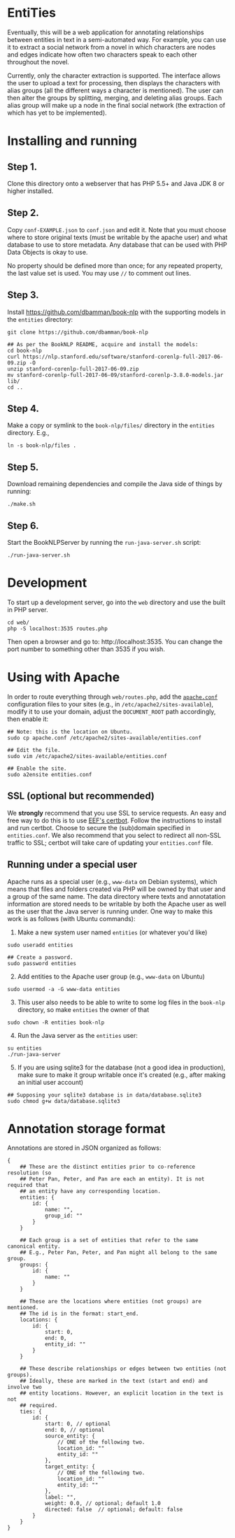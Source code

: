 # EntiTies

Eventually, this will be a web application for annotating relationships between
entities in text in a semi-automated way. For example, you can use it to
extract a social network from a novel in which characters are nodes and edges
indicate how often two characters speak to each other throughout the novel.

Currently, only the character extraction is supported. The interface allows
the user to upload a text for processing, then displays the characters with
alias groups (all the different ways a character is mentioned). The user can
then alter the groups by splitting, merging, and deleting alias groups. Each
alias group will make up a node in the final social network (the extraction of
which has yet to be implemented).

# Installing and running

## Step 1. 
Clone this directory onto a webserver that has PHP 5.5+ and Java JDK 8 or
higher installed. 

## Step 2. 
Copy `conf-EXAMPLE.json` to `conf.json` and edit it. Note that you must
choose where to store original texts (must be writable by the apache user) and
what database to use to store metadata. Any database that can be used with PHP
Data Objects is okay to use. 

No property should be defined more than once; for any repeated property, the 
last value set is used. You may use `//` to comment out lines.

## Step 3.
Install https://github.com/dbamman/book-nlp with the supporting models in the
`entities` directory:

    git clone https://github.com/dbamman/book-nlp

    ## As per the BookNLP README, acquire and install the models:
    cd book-nlp
    curl https://nlp.stanford.edu/software/stanford-corenlp-full-2017-06-09.zip -O
    unzip stanford-corenlp-full-2017-06-09.zip
    mv stanford-corenlp-full-2017-06-09/stanford-corenlp-3.8.0-models.jar lib/
    cd ..
    

## Step 4. 
Make a copy or symlink to the `book-nlp/files/` directory in the 
`entities` directory. E.g.,

    ln -s book-nlp/files .

## Step 5.
Download remaining dependencies and compile the Java side of things by running:

    ./make.sh

## Step 6.
Start the BookNLPServer by running the `run-java-server.sh` script:

    ./run-java-server.sh

# Development

To start up a development server, go into the `web` directory and use the built 
in PHP server. 

    cd web/
    php -S localhost:3535 routes.php

Then open a browser and go to: http://localhost:3535. You can change the port
number to something other than 3535 if you wish.


# Using with Apache

In order to route everything through `web/routes.php`, add the [`apache.conf`](apache.conf)
configuration files to your sites (e.g., in `/etc/apache2/sites-available`),
modify it to use your domain, adjust the `DOCUMENT_ROOT` path accordingly,
then enable it:

```
## Note: this is the location on Ubuntu.
sudo cp apache.conf /etc/apache2/sites-available/entities.conf

## Edit the file.
sudo vim /etc/apache2/sites-available/entities.conf

## Enable the site.
sudo a2ensite entities.conf
```

## SSL (optional but recommended)
We **strongly** recommend that you use SSL to service requests. An easy and
free way to do this is to use [EEF's certbot](https://certbot.eff.org/). 
Follow the instructions to install and run certbot. Choose to secure the
(sub)domain specified in `entities.conf`. We also recommend that you select to
redirect all non-SSL traffic to SSL; certbot will take care of updating your
`entities.conf` file.


## Running under a special user
Apache runs as a special user (e.g., `www-data` on Debian systems), which means
that files and folders created via PHP will be owned by that user and a group
of the same name. The data directory where texts and annotatation 
information are stored needs to be writable by both the Apache user as well
as the user that the Java server is running under. One way to make this work
is as follows (with Ubuntu commands):

  1. Make a new system user named `entities` (or whatever you'd like)
```
sudo useradd entities

## Create a password.
sudo password entities
```

  2. Add entities to the Apache user group (e.g., `www-data` on Ubuntu)
```
sudo usermod -a -G www-data entities
```

  3. This user also needs to be able to write to some log files in the
     `book-nlp` directory, so make `entities` the owner of that
```
sudo chown -R entities book-nlp
```

  4. Run the Java server as the `entities` user:
```
su entities
./run-java-server
```

  5. If you are using sqlite3 for the database (not a good idea in production),
     make sure to make it group writable once it's created (e.g., after making
     an initial user account)
```
## Supposing your sqlite3 database is in data/database.sqlite3
sudo chmod g+w data/database.sqlite3
```


# Annotation storage format

Annotations are stored in JSON organized as follows:

```
{
    ## These are the distinct entities prior to co-reference resolution (so
    ## Peter Pan, Peter, and Pan are each an entity). It is not required that
    ## an entity have any corresponding location.
    entities: {
        id: {
            name: "",
            group_id: ""
        }
    }

    ## Each group is a set of entities that refer to the same canonical entity.
    ## E.g., Peter Pan, Peter, and Pan might all belong to the same group.
    groups: {
        id: {
            name: ""
        }
    }

    ## These are the locations where entities (not groups) are mentioned. 
    ## The id is in the format: start_end.
    locations: {
        id: {
            start: 0,
            end: 0,
            entity_id: ""
        }
    }
    
    ## These describe relationships or edges between two entities (not groups).
    ## Ideally, these are marked in the text (start and end) and involve two
    ## entity locations. However, an explicit location in the text is not
    ## required.
    ties: {
        id: {
            start: 0, // optional
            end: 0, // optional
            source_entity: {
                // ONE of the following two.
                location_id: ""
                entity_id: ""
            },
            target_entity: {
                // ONE of the following two.
                location_id: ""
                entity_id: ""
            },
            label: "",
            weight: 0.0, // optional; default 1.0
            directed: false  // optional; default: false
        }
    }
}
```


